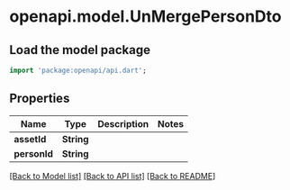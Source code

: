 # openapi.model.UnMergePersonDto

## Load the model package
```dart
import 'package:openapi/api.dart';
```

## Properties
Name | Type | Description | Notes
------------ | ------------- | ------------- | -------------
**assetId** | **String** |  | 
**personId** | **String** |  | 

[[Back to Model list]](../README.md#documentation-for-models) [[Back to API list]](../README.md#documentation-for-api-endpoints) [[Back to README]](../README.md)


